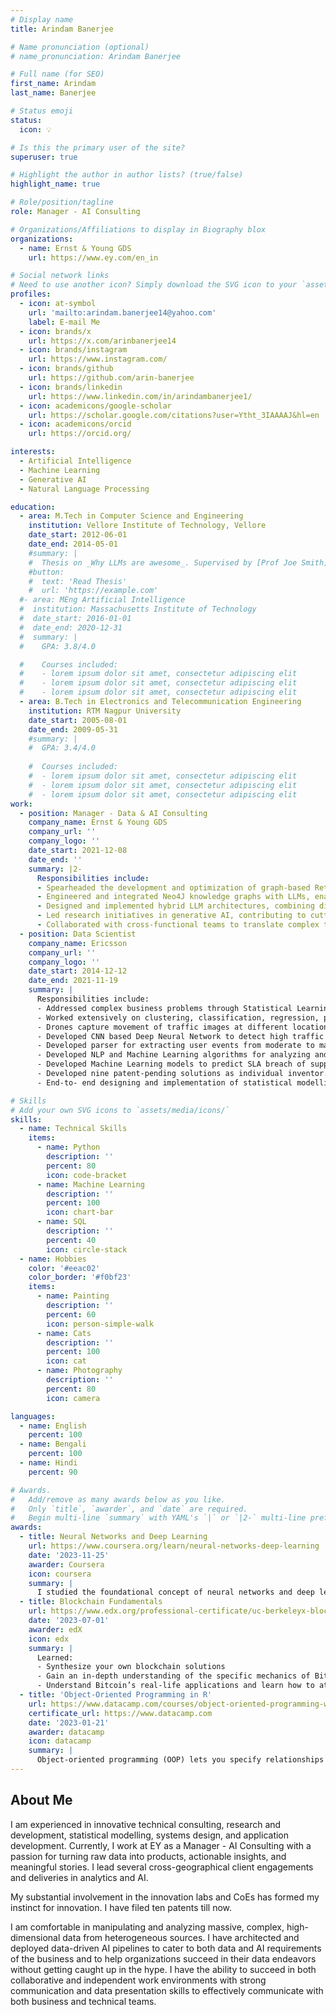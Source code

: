 ```yaml
---
# Display name
title: Arindam Banerjee

# Name pronunciation (optional)
# name_pronunciation: Arindam Banerjee

# Full name (for SEO)
first_name: Arindam
last_name: Banerjee

# Status emoji
status:
  icon: 💡

# Is this the primary user of the site?
superuser: true

# Highlight the author in author lists? (true/false)
highlight_name: true

# Role/position/tagline
role: Manager - AI Consulting

# Organizations/Affiliations to display in Biography blox
organizations:
  - name: Ernst & Young GDS
    url: https://www.ey.com/en_in

# Social network links
# Need to use another icon? Simply download the SVG icon to your `assets/media/icons/` folder.
profiles:
  - icon: at-symbol
    url: 'mailto:arindam.banerjee14@yahoo.com'
    label: E-mail Me
  - icon: brands/x
    url: https://x.com/arinbanerjee14
  - icon: brands/instagram
    url: https://www.instagram.com/
  - icon: brands/github
    url: https://github.com/arin-banerjee
  - icon: brands/linkedin
    url: https://www.linkedin.com/in/arindambanerjee1/
  - icon: academicons/google-scholar
    url: https://scholar.google.com/citations?user=Ytht_3IAAAAJ&hl=en
  - icon: academicons/orcid
    url: https://orcid.org/

interests:
  - Artificial Intelligence
  - Machine Learning
  - Generative AI
  - Natural Language Processing

education:
  - area: M.Tech in Computer Science and Engineering
    institution: Vellore Institute of Technology, Vellore
    date_start: 2012-06-01
    date_end: 2014-05-01
    #summary: |
    #  Thesis on _Why LLMs are awesome_. Supervised by [Prof Joe Smith](https://example.com). Presented papers at 5 IEEE #conferences with the contributions being published in 2 Springer journals.
    #button:
    #  text: 'Read Thesis'
    #  url: 'https://example.com'
  #- area: MEng Artificial Intelligence
  #  institution: Massachusetts Institute of Technology
  #  date_start: 2016-01-01
  #  date_end: 2020-12-31
  #  summary: |
  #    GPA: 3.8/4.0

  #    Courses included:
  #    - lorem ipsum dolor sit amet, consectetur adipiscing elit
  #    - lorem ipsum dolor sit amet, consectetur adipiscing elit
  #    - lorem ipsum dolor sit amet, consectetur adipiscing elit
  - area: B.Tech in Electronics and Telecommunication Engineering
    institution: RTM Nagpur University
    date_start: 2005-08-01
    date_end: 2009-05-31
    #summary: |
    #  GPA: 3.4/4.0
      
    #  Courses included:
    #  - lorem ipsum dolor sit amet, consectetur adipiscing elit
    #  - lorem ipsum dolor sit amet, consectetur adipiscing elit
    #  - lorem ipsum dolor sit amet, consectetur adipiscing elit
work:
  - position: Manager - Data & AI Consulting
    company_name: Ernst & Young GDS
    company_url: ''
    company_logo: ''
    date_start: 2021-12-08
    date_end: ''
    summary: |2-
      Responsibilities include:
      - Spearheaded the development and optimization of graph-based Retrieval-Augmented Generation (RAG) techniques for Large Language Models (LLMs), enhancing the accuracy and efficiency of information retrieval processes.
      - Engineered and integrated Neo4J knowledge graphs with LLMs, enabling advanced semantic understanding and context-aware responses in generative AI applications.
      - Designed and implemented hybrid LLM architectures, combining diverse AI models to leverage their strengths and improve overall system performance.
      - Led research initiatives in generative AI, contributing to cutting-edge development in natural language processing and machine learning.
      - Collaborated with cross-functional teams to translate complex technical concepts into actionable solutions, driving impactful outcomes for various AI-driven projects.
  - position: Data Scientist
    company_name: Ericsson
    company_url: ''
    company_logo: ''
    date_start: 2014-12-12
    date_end: 2021-11-19
    summary: |
      Responsibilities include:
      - Addressed complex business problems through Statistical Learning methods that include deep learning based computer vision and text analytics techniques, end-to-end Machine Learning workflow design, data wrangling, data cleaning, feature engineering, development of robust Supervised and Unsupervised Machine Learning algorithms, optimization and deployment of predictive models as Flask APIs or in docker. 
      - Worked extensively on clustering, classification, regression, predictive modeling on big data using Spark (Scala and Python - PySpark), multivariate analysis, statistical analysis using IoT, LTE, 4G and 5G data. Expert in 5G core network domain, 5G Service Based Architecture, IoT, Edge and Fog computing .
      - Drones capture movement of traffic images at different locations of a city and images are sent in stream to edge servers. 
      - Developed CNN based Deep Neural Network to detect high traffic at edge servers. Consolidated result is sent to Cloud to take further decisions and alarm generation.
      - Developed parser for extracting user events from moderate to massive, semi-structured text data coming from highly distributed, third party network adaptors. 
      - Developed NLP and Machine Learning algorithms for analyzing and predicting performance degradation from user event data. Deployed the model in production.
      - Developed Machine Learning models to predict SLA breach of support tickets that reduced actual SLA breach by 35%. 
      - Developed nine patent-pending solutions as individual inventor. 
      - End-to- end designing and implementation of statistical modelling, advanced data science solutions and products from acquiring business needs to final delivery, developing predictive models for field service operations for major telecom operators, predicting faults in LTE networks and new product demand forecasting.

# Skills
# Add your own SVG icons to `assets/media/icons/`
skills:
  - name: Technical Skills
    items:
      - name: Python
        description: ''
        percent: 80
        icon: code-bracket
      - name: Machine Learning
        description: ''
        percent: 100
        icon: chart-bar
      - name: SQL
        description: ''
        percent: 40
        icon: circle-stack
  - name: Hobbies
    color: '#eeac02'
    color_border: '#f0bf23'
    items:
      - name: Painting
        description: ''
        percent: 60
        icon: person-simple-walk
      - name: Cats
        description: ''
        percent: 100
        icon: cat
      - name: Photography
        description: ''
        percent: 80
        icon: camera

languages:
  - name: English
    percent: 100
  - name: Bengali
    percent: 100
  - name: Hindi
    percent: 90

# Awards.
#   Add/remove as many awards below as you like.
#   Only `title`, `awarder`, and `date` are required.
#   Begin multi-line `summary` with YAML's `|` or `|2-` multi-line prefix and indent 2 spaces below.
awards:
  - title: Neural Networks and Deep Learning
    url: https://www.coursera.org/learn/neural-networks-deep-learning
    date: '2023-11-25'
    awarder: Coursera
    icon: coursera
    summary: |
      I studied the foundational concept of neural networks and deep learning. By the end, I was familiar with the significant technological trends driving the rise of deep learning; build, train, and apply fully connected deep neural networks; implement efficient (vectorized) neural networks; identify key parameters in a neural network’s architecture; and apply deep learning to your own applications.
  - title: Blockchain Fundamentals
    url: https://www.edx.org/professional-certificate/uc-berkeleyx-blockchain-fundamentals
    date: '2023-07-01'
    awarder: edX
    icon: edx
    summary: |
      Learned:
      - Synthesize your own blockchain solutions
      - Gain an in-depth understanding of the specific mechanics of Bitcoin
      - Understand Bitcoin’s real-life applications and learn how to attack and destroy Bitcoin, Ethereum, smart contracts and Dapps, and alternatives to Bitcoin’s Proof-of-Work consensus algorithm
  - title: 'Object-Oriented Programming in R'
    url: https://www.datacamp.com/courses/object-oriented-programming-with-s3-and-r6-in-r
    certificate_url: https://www.datacamp.com
    date: '2023-01-21'
    awarder: datacamp
    icon: datacamp
    summary: |
      Object-oriented programming (OOP) lets you specify relationships between functions and the objects that they can act on, helping you manage complexity in your code. This is an intermediate level course, providing an introduction to OOP, using the S3 and R6 systems. S3 is a great day-to-day R programming tool that simplifies some of the functions that you write. R6 is especially useful for industry-specific analyses, working with web APIs, and building GUIs.
---
```


## About Me

I am experienced in innovative technical consulting, research and development, statistical modelling, systems design, and application development. Currently, I work at EY as a Manager - AI Consulting with a passion for turning raw data into products, actionable insights, and meaningful stories. I lead several cross-geographical client engagements and deliveries in analytics and AI. 

My substantial involvement in the innovation labs and CoEs has formed my instinct for innovation. I have filed ten patents till now. 

I am comfortable in manipulating and analyzing massive, complex, high-dimensional data from heterogeneous sources. I have architected and deployed data-driven AI pipelines to cater to both data and AI requirements of the business and to help organizations succeed in their data endeavors without getting caught up in the hype. I have the ability to succeed in both collaborative and independent work environments with strong communication and data presentation skills to effectively communicate with both business and technical teams. 
